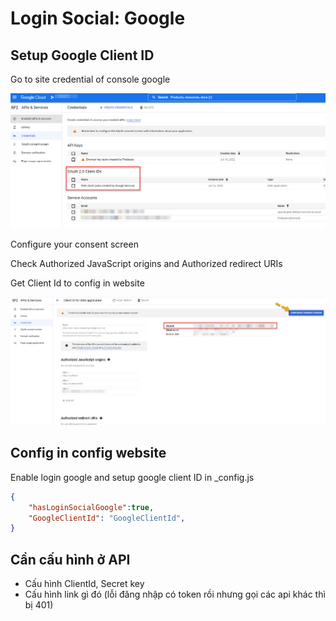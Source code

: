 # Login Social: Google

## Setup Google Client ID

Go to site credential of console google

![](<../../.gitbook/assets/image (4).png>)

Configure your consent screen

Check Authorized JavaScript origins and Authorized redirect URIs

Get Client Id to config in website

![](<../../.gitbook/assets/image (2) (1).png>)

## Config in config website

Enable login google and setup google client ID in \_config.js

```json
{
    "hasLoginSocialGoogle":true,
    "GoogleClientId": "GoogleClientId",
}
```

## Cần cấu hình ở API

* Cấu hình ClientId, Secret key
* Cấu hình link gì đó (lỗi đăng nhập có token rồi nhưng gọi các api khác thì bị 401)
